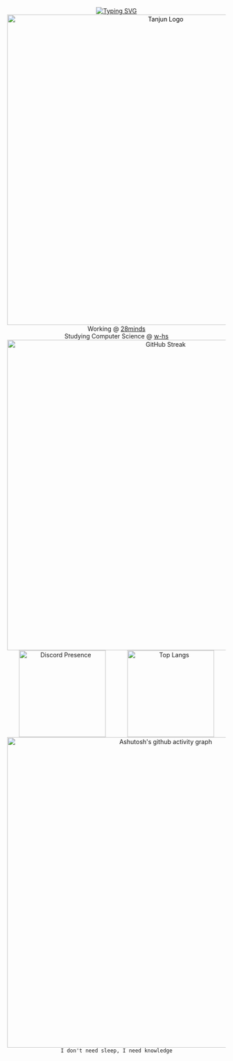 <div align="center">
    <div>
        <a href="https://git.io/typing-svg"><img src="https://readme-typing-svg.demolab.com?font=Fira+Code&weight=800&size=18&pause=500&center=true&vCenter=true&repeat=false&random=true&width=450&lines=Lead+Developer+%26+Project+Manager+of+Tanjun" alt="Typing SVG" /></a>
        <a href="https://docs.tanjun.bot" style="text-decoration: none; color: black;">
            <img src="https://media.discordapp.net/attachments/890276921668161546/1257090747027427418/344394887-a3fdde70-b402-4a9c-89f3-35083942837e.png?ex=6683247d&is=6681d2fd&hm=70d79201d5d2f7cfe1ffe4f89098aacda20b72e4711d8a018f82694e6dbb1c53&=&format=webp&quality=lossless" alt="Tanjun Logo" width="715">
        </a>
    </div>
    <div>
        Working @ <a href="https://28minds.com">28minds</a>
    </div>
    <div>
        Studying Computer Science @ <a href="https://www.w-hs.de">w-hs</a>
    </div>
    <a href="https://git.io/streak-stats">
      <img src="https://streak-stats.demolab.com?user=EntchenEric&theme=highcontrast&hide_border=true" alt="GitHub Streak" width="715">
    </a>
  <div style="display: flex; justify-content: center; gap: 50px;">
    <a href="https://discord.com/users/471036610561966111">
      <img src="https://lanyard.cnrad.dev/api/471036610561966111" alt="Discord Presence"  height="200">
    </a>
    <a href="https://github.com/anuraghazra/github-readme-stats">
      <img src="https://github-readme-stats.vercel.app/api/wakatime?username=EntchenEric&langs_count=10" alt="Top Langs" height="200">
    </a>
  </div>
    <div>
    </div>
  <div>
    <a href="https://github.com/ashutosh00710/github-readme-activity-graph">
      <img src="https://github-readme-activity-graph.vercel.app/graph?username=entcheneric&theme=react-dark" alt="Ashutosh's github activity graph" width="715">
    </a>
  </div>
  <div>
      <code>I don't need sleep, I need knowledge</code>
  </div>
</div>
